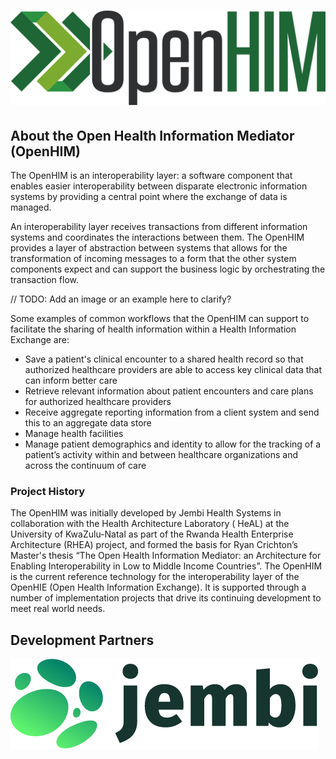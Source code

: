 # [![Open Health Information Exchange Mediator Logo](_static/openhim-logo-green.svg)](http://openhim.org/)

## About the **Open Health Information Mediator** (OpenHIM)

The OpenHIM is an interoperability layer: a software component that enables easier interoperability between disparate electronic information systems by providing a central point where the exchange of data is managed.

An interoperability layer receives transactions from different information systems and coordinates the interactions between them. The OpenHIM provides a layer of abstraction between systems that allows for the transformation of incoming messages to a form that the other system components expect and can support the business logic by orchestrating the transaction flow.

// TODO: Add an image or an example here to clarify?

Some examples of common workflows that the OpenHIM can support to facilitate the sharing of health information within a Health Information Exchange are:

- Save a patient's clinical encounter to a shared health record so that authorized healthcare providers are able to access key clinical data that can inform better care
- Retrieve relevant information about patient encounters and care plans for authorized healthcare providers
- Receive aggregate reporting information from a client system and send this to an aggregate data store
- Manage health facilities
- Manage patient demographics and identity to allow for the tracking of a patient’s activity within and between healthcare organizations and across the continuum of care

### Project History

The OpenHIM was initially developed by Jembi Health Systems in collaboration with the Health Architecture Laboratory ( HeAL) at the University of KwaZulu-Natal as part of the Rwanda Health Enterprise Architecture (RHEA) project, and formed the basis for Ryan Crichton’s Master's thesis “The Open Health Information Mediator: an Architecture for Enabling Interoperability in Low to Middle Income Countries”. The OpenHIM is the current reference technology for the interoperability layer of the OpenHIE (Open Health Information Exchange). It is supported through a number of implementation projects that drive its continuing development to meet real world needs.

## Development Partners

[![Jembi Health Systems NPC](_static/jembi-logo.png)](http://jembi.org)
